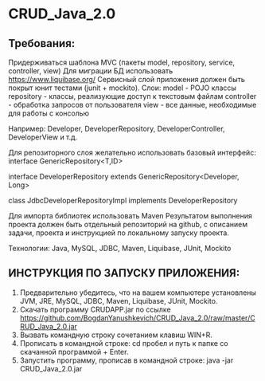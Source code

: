 # CRUD_Java_2.0
## Требования:
Придерживаться шаблона MVC (пакеты model, repository, service, controller, view)
Для миграции БД использовать https://www.liquibase.org/
Сервисный слой приложения должен быть покрыт юнит тестами (junit + mockito).
Слои:
model - POJO клаcсы
repository - классы, реализующие доступ к текстовым файлам
controller - обработка запросов от пользователя
view - все данные, необходимые для работы с консолью



Например: Developer, DeveloperRepository, DeveloperController, DeveloperView и т.д.


Для репозиторного слоя желательно использовать базовый интерфейс:
interface GenericRepository<T,ID>

interface DeveloperRepository extends GenericRepository<Developer, Long>

class JdbcDeveloperRepositoryImpl implements DeveloperRepository

Для импорта библиотек использовать Maven
Результатом выполнения проекта должен быть отдельный репозиторий на github, с описанием задачи, проекта и инструкцией по локальному запуску проекта.

Технологии: Java, MySQL, JDBC, Maven, Liquibase, JUnit, Mockito

## ИНСТРУКЦИЯ ПО ЗАПУСКУ ПРИЛОЖЕНИЯ:

1. Предварительно убедитесь, что на вашем компьютере установлены JVM, JRE, MySQL, JDBC, Maven, Liquibase, JUnit, Mockito.
2. Скачать программу CRUDAPP.jar по ссылке https://github.com/BogdanYanushkevich/CRUD_Java_2.0/raw/master/CRUD_Java_2.0.jar                                                                                                                                                             
3. Вызвать командную строку сочетанием клавиш WIN+R.
4. Прописать в командной строке: cd пробел и путь к папке со скачанной программой + Enter.
5. Запустить программу, прописав в командной строке: java -jar CRUD_Java_2.0.jar
